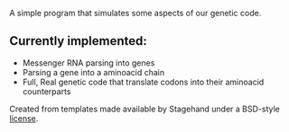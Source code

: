 A simple program that simulates some aspects of our genetic code.

## Currently implemented:
* Messenger RNA parsing into genes
* Parsing a gene into a aminoacid chain
* Full, Real genetic code that translate codons into their aminoacid counterparts


Created from templates made available by Stagehand under a BSD-style
[license](https://github.com/dart-lang/stagehand/blob/master/LICENSE).
